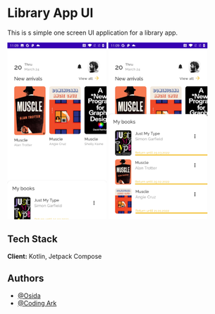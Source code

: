 
# Library App UI

This is s simple one screen UI application for a library app.

<span>
  <img src="app/src/main/res/drawable/bottom_scaffold_down.jpg" alt="bottom scaffold down" width="auto" height="400">
  <img src="app/src/main/res/drawable/bottom_scaffold_up.jpg" alt="bottom scaffold down" width="auto" height="400">
<span/>
  
## Tech Stack

**Client:** Kotlin, Jetpack Compose


## Authors

- [@Osida](https://github.com/Osida)
- [@Coding Ark](https://www.youtube.com/channel/UCIdDFqXmAdXWbdpS9aHwLCg)
